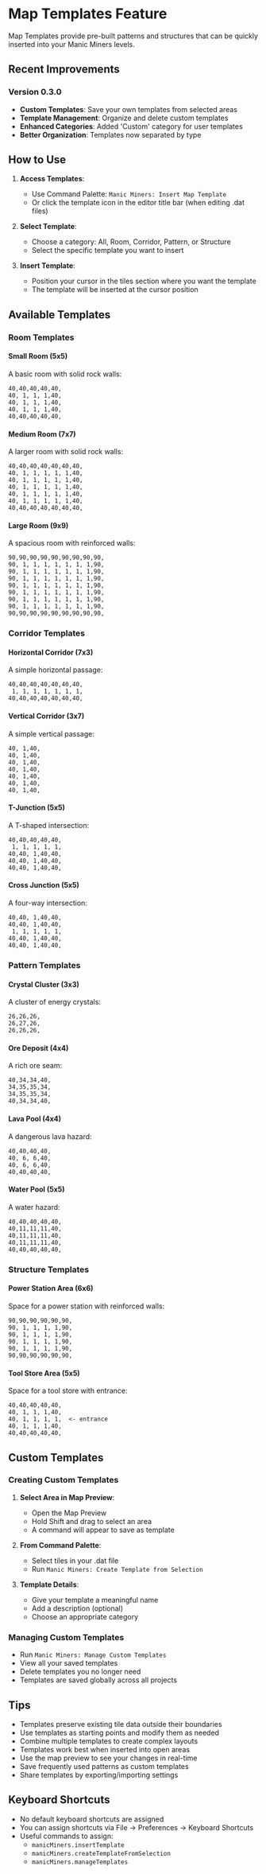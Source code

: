 # Map Templates Feature

Map Templates provide pre-built patterns and structures that can be quickly inserted into your Manic Miners levels.

## Recent Improvements

### Version 0.3.0
- **Custom Templates**: Save your own templates from selected areas
- **Template Management**: Organize and delete custom templates
- **Enhanced Categories**: Added 'Custom' category for user templates
- **Better Organization**: Templates now separated by type

## How to Use

1. **Access Templates**:
   - Use Command Palette: `Manic Miners: Insert Map Template`
   - Or click the template icon in the editor title bar (when editing .dat files)

2. **Select Template**:
   - Choose a category: All, Room, Corridor, Pattern, or Structure
   - Select the specific template you want to insert

3. **Insert Template**:
   - Position your cursor in the tiles section where you want the template
   - The template will be inserted at the cursor position

## Available Templates

### Room Templates

#### Small Room (5x5)
A basic room with solid rock walls:
```
40,40,40,40,40,
40, 1, 1, 1,40,
40, 1, 1, 1,40,
40, 1, 1, 1,40,
40,40,40,40,40,
```

#### Medium Room (7x7)
A larger room with solid rock walls:
```
40,40,40,40,40,40,40,
40, 1, 1, 1, 1, 1,40,
40, 1, 1, 1, 1, 1,40,
40, 1, 1, 1, 1, 1,40,
40, 1, 1, 1, 1, 1,40,
40, 1, 1, 1, 1, 1,40,
40,40,40,40,40,40,40,
```

#### Large Room (9x9)
A spacious room with reinforced walls:
```
90,90,90,90,90,90,90,90,90,
90, 1, 1, 1, 1, 1, 1, 1,90,
90, 1, 1, 1, 1, 1, 1, 1,90,
90, 1, 1, 1, 1, 1, 1, 1,90,
90, 1, 1, 1, 1, 1, 1, 1,90,
90, 1, 1, 1, 1, 1, 1, 1,90,
90, 1, 1, 1, 1, 1, 1, 1,90,
90, 1, 1, 1, 1, 1, 1, 1,90,
90,90,90,90,90,90,90,90,90,
```

### Corridor Templates

#### Horizontal Corridor (7x3)
A simple horizontal passage:
```
40,40,40,40,40,40,40,
 1, 1, 1, 1, 1, 1, 1,
40,40,40,40,40,40,40,
```

#### Vertical Corridor (3x7)
A simple vertical passage:
```
40, 1,40,
40, 1,40,
40, 1,40,
40, 1,40,
40, 1,40,
40, 1,40,
40, 1,40,
```

#### T-Junction (5x5)
A T-shaped intersection:
```
40,40,40,40,40,
 1, 1, 1, 1, 1,
40,40, 1,40,40,
40,40, 1,40,40,
40,40, 1,40,40,
```

#### Cross Junction (5x5)
A four-way intersection:
```
40,40, 1,40,40,
40,40, 1,40,40,
 1, 1, 1, 1, 1,
40,40, 1,40,40,
40,40, 1,40,40,
```

### Pattern Templates

#### Crystal Cluster (3x3)
A cluster of energy crystals:
```
26,26,26,
26,27,26,
26,26,26,
```

#### Ore Deposit (4x4)
A rich ore seam:
```
40,34,34,40,
34,35,35,34,
34,35,35,34,
40,34,34,40,
```

#### Lava Pool (4x4)
A dangerous lava hazard:
```
40,40,40,40,
40, 6, 6,40,
40, 6, 6,40,
40,40,40,40,
```

#### Water Pool (5x5)
A water hazard:
```
40,40,40,40,40,
40,11,11,11,40,
40,11,11,11,40,
40,11,11,11,40,
40,40,40,40,40,
```

### Structure Templates

#### Power Station Area (6x6)
Space for a power station with reinforced walls:
```
90,90,90,90,90,90,
90, 1, 1, 1, 1,90,
90, 1, 1, 1, 1,90,
90, 1, 1, 1, 1,90,
90, 1, 1, 1, 1,90,
90,90,90,90,90,90,
```

#### Tool Store Area (5x5)
Space for a tool store with entrance:
```
40,40,40,40,40,
40, 1, 1, 1,40,
40, 1, 1, 1, 1,  <- entrance
40, 1, 1, 1,40,
40,40,40,40,40,
```

## Custom Templates

### Creating Custom Templates

1. **Select Area in Map Preview**:
   - Open the Map Preview
   - Hold Shift and drag to select an area
   - A command will appear to save as template

2. **From Command Palette**:
   - Select tiles in your .dat file
   - Run `Manic Miners: Create Template from Selection`

3. **Template Details**:
   - Give your template a meaningful name
   - Add a description (optional)
   - Choose an appropriate category

### Managing Custom Templates

- Run `Manic Miners: Manage Custom Templates`
- View all your saved templates
- Delete templates you no longer need
- Templates are saved globally across all projects

## Tips

- Templates preserve existing tile data outside their boundaries
- Use templates as starting points and modify them as needed
- Combine multiple templates to create complex layouts
- Templates work best when inserted into open areas
- Use the map preview to see your changes in real-time
- Save frequently used patterns as custom templates
- Share templates by exporting/importing settings

## Keyboard Shortcuts

- No default keyboard shortcuts are assigned
- You can assign shortcuts via File → Preferences → Keyboard Shortcuts
- Useful commands to assign:
  - `manicMiners.insertTemplate`
  - `manicMiners.createTemplateFromSelection`
  - `manicMiners.manageTemplates`